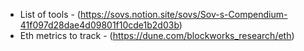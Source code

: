 - List of tools - (https://sovs.notion.site/sovs/Sov-s-Compendium-41f097d28dae4d09801f10cde1b2d03b)
- Eth metrics to track - (https://dune.com/blockworks_research/eth)

